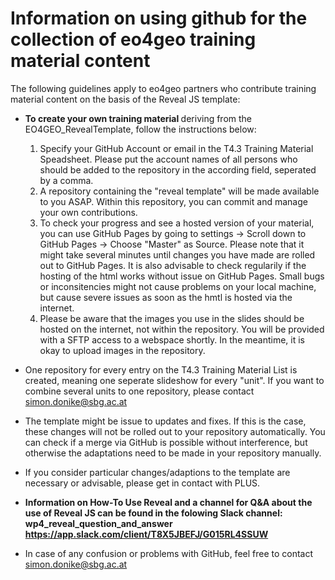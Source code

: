 # Information on using github for the collection of eo4geo training material content 

The following guidelines apply to eo4geo partners who contribute training material content on the basis of the Reveal JS template: 

* <strong>To create your own training material </strong> deriving from the EO4GEO_RevealTemplate, follow the instructions below:
   1.  Specify your GitHub Account or email in the T4.3 Training Material Speadsheet. Please put the account names of all persons who should be added to the repository in the according field, seperated by a comma.
   2. A repository containing the "reveal template" will be made available to you ASAP. Within this repository, you can commit and manage your own contributions.
   3. To check your progress and see a hosted version of your material, you can use GitHub Pages by going to settings -> Scroll down to GitHub Pages -> Choose "Master" as Source. Please note that it might take several minutes until changes you have made are rolled out to GitHub Pages. It is also advisable to check regularily if the hosting of the html works without issue on GitHub Pages. Small bugs or inconsitencies might not cause problems on your local machine, but cause severe issues as soon as the hmtl is hosted via the internet.
   4. Please be aware that the images you use in the slides should be hosted on the internet, not within the repository. You will be provided with a SFTP access to a webspace shortly. In the meantime, it is okay to upload images in the repository.
  
* One repository for every entry on the T4.3 Training Material List is created, meaning one seperate slideshow for every "unit". If you want to combine several units to one repository, please contact simon.donike@sbg.ac.at
* The template might be issue to updates and fixes. If this is the case, these changes will not be rolled out to your repository automatically. You can check if a merge via GitHub is possible without interference, but otherwise the adaptations need to be made in your repository manually.
* If you consider particular changes/adaptions to the template are necessary or advisable, please get in contact with PLUS.
* <strong> Information on How-To Use Reveal and a channel for Q&A about the use of Reveal JS can be found in the folowing Slack channel: wp4_reveal_question_and_answer https://app.slack.com/client/T8X5JBEFJ/G015RL4SSUW  </strong>
* In case of any confusion or problems with GitHub, feel free to contact simon.donike@sbg.ac.at


